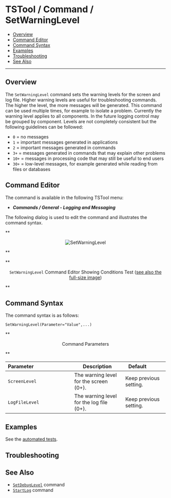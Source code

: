 # TSTool / Command / SetWarningLevel #

*   [Overview](#overview)
*   [Command Editor](#command-editor)
*   [Command Syntax](#command-syntax)
*   [Examples](#examples)
*   [Troubleshooting](#troubleshooting)
*   [See Also](#see-also)

-------------------------

## Overview ##

The `SetWarningLevel` command sets the warning levels for the screen and log file.
Higher warning levels are useful for troubleshooting commands.
The higher the level, the more messages will be generated.
This command can be used multiple times, for example to isolate a problem.
Currently the warning level applies to all components.
In the future logging control may be grouped by component.
Levels are not completely consistent but the following guidelines can be followed:

*   `0` = no messages
*   `1` = important messages generated in applications
*   `2` = important messages generated in commands
*   `3+` = messages generated in commands that may explain other problems
*   `10+` = messages in processing code that may still be useful to end users
*   `30+` = low-level messages, for example generated while reading from files or databases

## Command Editor ##

The command is available in the following TSTool menu:

*   ***Commands / General - Logging and Messaging***

The following dialog is used to edit the command and illustrates the command syntax.

**<p style="text-align: center;">
![SetWarningLevel](SetWarningLevel.png)
</p>**

**<p style="text-align: center;">
`SetWarningLevel` Command Editor Showing Conditions Test (<a href="../SetWarningLevel.png">see also the full-size image</a>)
</p>**

## Command Syntax ##

The command syntax is as follows:

```text
SetWarningLevel(Parameter="Value",...)
```
**<p style="text-align: center;">
Command Parameters
</p>**

| **Parameter**&nbsp;&nbsp;&nbsp;&nbsp;&nbsp;&nbsp;&nbsp;&nbsp;&nbsp;&nbsp;&nbsp;&nbsp;&nbsp;&nbsp;&nbsp;&nbsp;&nbsp;&nbsp;&nbsp;&nbsp;&nbsp;&nbsp;&nbsp;&nbsp;&nbsp;&nbsp; | **Description** | **Default**&nbsp;&nbsp;&nbsp;&nbsp;&nbsp;&nbsp;&nbsp;&nbsp;&nbsp;&nbsp; |
| --------------|-----------------|----------------- |
|`ScreenLevel`|The warning level for the screen (0+).|Keep previous setting.|
|`LogFileLevel`|The warning level for the log file (0+).|Keep previous setting.|

## Examples ##

See the [automated tests](https://github.com/OpenCDSS/cdss-app-tstool-test/tree/master/test/commands/SetWarningLevel).

## Troubleshooting ##

## See Also ##

*   [`SetDebugLevel`](../SetDebugLevel/SetDebugLevel.md) command
*   [`StartLog`](../StartLog/StartLog.md) command
